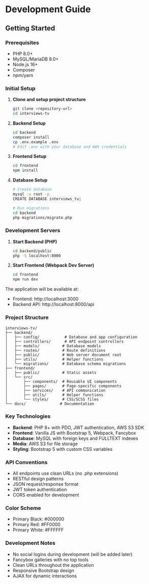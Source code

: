 # Development Guide

## Getting Started

### Prerequisites
- PHP 8.0+
- MySQL/MariaDB 8.0+
- Node.js 16+
- Composer
- npm/yarn

### Initial Setup

1. **Clone and setup project structure**
   ```bash
   git clone <repository-url>
   cd interviews-tv
   ```

2. **Backend Setup**
   ```bash
   cd backend
   composer install
   cp .env.example .env
   # Edit .env with your database and AWS credentials
   ```

3. **Frontend Setup**
   ```bash
   cd frontend
   npm install
   ```

4. **Database Setup**
   ```bash
   # Create database
   mysql -u root -p
   CREATE DATABASE interviews_tv;
   
   # Run migrations
   cd backend
   php migrations/migrate.php
   ```

### Development Servers

1. **Start Backend (PHP)**
   ```bash
   cd backend/public
   php -S localhost:8000
   ```

2. **Start Frontend (Webpack Dev Server)**
   ```bash
   cd frontend
   npm run dev
   ```

The application will be available at:
- Frontend: http://localhost:3000
- Backend API: http://localhost:8000/api

### Project Structure

```
interviews-tv/
├── backend/
│   ├── config/           # Database and app configuration
│   ├── controllers/      # API endpoint controllers
│   ├── models/          # Database models
│   ├── routes/          # Route definitions
│   ├── public/          # Web server document root
│   ├── utils/           # Helper functions
│   └── migrations/      # Database schema migrations
├── frontend/
│   ├── public/          # Static assets
│   └── src/
│       ├── components/  # Reusable UI components
│       ├── pages/       # Page-specific components
│       ├── services/    # API communication
│       ├── utils/       # Helper functions
│       └── styles/      # CSS/SCSS files
└── docs/               # Documentation
```

### Key Technologies

- **Backend**: PHP 8+ with PDO, JWT authentication, AWS S3 SDK
- **Frontend**: Vanilla JS with Bootstrap 5, Webpack, Fancybox
- **Database**: MySQL with foreign keys and FULLTEXT indexes
- **Media**: AWS S3 for file storage
- **Styling**: Bootstrap 5 with custom CSS variables

### API Conventions

- All endpoints use clean URLs (no .php extensions)
- RESTful design patterns
- JSON request/response format
- JWT token authentication
- CORS enabled for development

### Color Scheme

- Primary Black: #000000
- Primary Red: #FF0000
- Primary White: #FFFFFF

### Development Notes

- No social logins during development (will be added later)
- Fancybox galleries with no top tools
- Clean URLs throughout the application
- Responsive Bootstrap design
- AJAX for dynamic interactions
